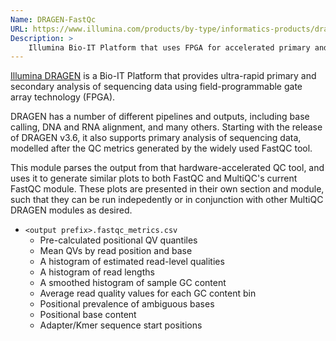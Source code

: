 ```yaml
---
Name: DRAGEN-FastQc
URL: https://www.illumina.com/products/by-type/informatics-products/dragen-bio-it-platform.html
Description: >
    Illumina Bio-IT Platform that uses FPGA for accelerated primary and secondary analysis
---
```


[Illumina DRAGEN](https://www.illumina.com/products/by-type/informatics-products/dragen-bio-it-platform.html)
is a Bio-IT Platform that provides ultra-rapid primary and secondary analysis of sequencing data using 
field-programmable gate array technology (FPGA).

DRAGEN has a number of different pipelines and outputs, including base calling, DNA and RNA alignment, and
many others.  Starting with the release of DRAGEN v3.6, it also supports primary analysis of sequencing
data, modelled after the QC metrics generated by the widely used FastQC tool.

This module parses the output from that hardware-accelerated QC tool, and uses it to generate similar
plots to both FastQC and MultiQC's current FastQC module.  These plots are presented in their own
section and module, such that they can be run indepedently or in conjunction with other MultiQC
DRAGEN modules as desired.

* `<output prefix>.fastqc_metrics.csv`
    * Pre-calculated positional QV quantiles
    * Mean QVs by read position and base
    * A histogram of estimated read-level qualities
    * A histogram of read lengths
    * A smoothed histogram of sample GC content
    * Average read quality values for each GC content bin
    * Positional prevalence of ambiguous bases
    * Positional base content
    * Adapter/Kmer sequence start positions

